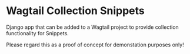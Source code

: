 # Wagtail Collection Snippets

Django app that can be added to a Wagtail project to provide collection
functionality for Snippets.

Please regard this as a proof of concept for demonstation purposes only!
